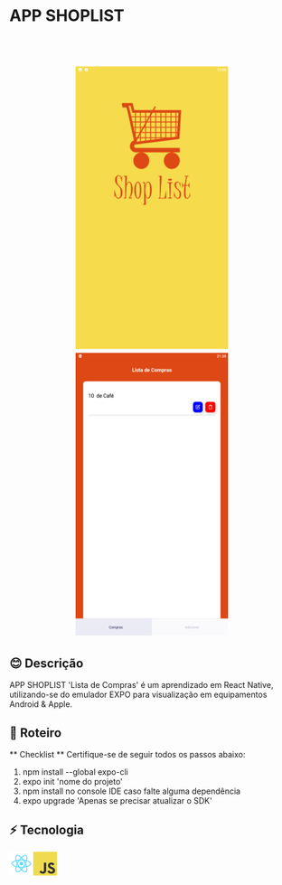 # APP SHOPLIST
<h1 align="center">
  <br>
  <img src="./demo/shop_01.png" alt="Kelsen Lima" height="500" width="270">
  <img src="./demo/shop_02.png" alt="Kelsen Lima" height="500" width="270">
</h1>

## :blush: **Descrição**

APP SHOPLIST 'Lista de Compras' é um aprendizado em React Native, utilizando-se do emulador EXPO para visualização em equipamentos Android & Apple.

## :dizzy: **Roteiro**

** Checklist **
Certifique-se de seguir todos os passos abaixo:

1.	npm install --global expo-cli
2.	expo init 'nome do projeto'
3.	npm install no console IDE caso falte alguma dependência
4.  expo upgrade 'Apenas se precisar atualizar o SDK'

## :zap: **Tecnologia**

<img align="left" alt="React Native" width="42px" src="https://raw.githubusercontent.com/github/explore/80688e429a7d4ef2fca1e82350fe8e3517d3494d/topics/react-native/react-native.png" />
<img align="left" alt="JavaScript" width="42px" src="https://raw.githubusercontent.com/github/explore/80688e429a7d4ef2fca1e82350fe8e3517d3494d/topics/javascript/javascript.png" />

<br>
<br>
